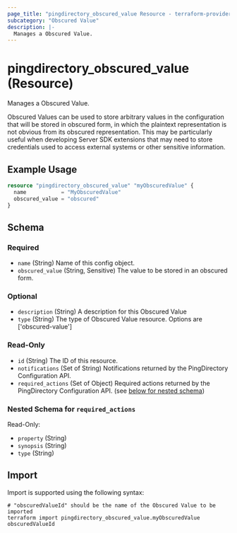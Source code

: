 ```yaml
---
page_title: "pingdirectory_obscured_value Resource - terraform-provider-pingdirectory"
subcategory: "Obscured Value"
description: |-
  Manages a Obscured Value.
---
```


# pingdirectory_obscured_value (Resource)

Manages a Obscured Value.

Obscured Values can be used to store arbitrary values in the configuration that will be stored in obscured form, in which the plaintext representation is not obvious from its obscured representation. This may be particularly useful when developing Server SDK extensions that may need to store credentials used to access external systems or other sensitive information.

## Example Usage

```terraform
resource "pingdirectory_obscured_value" "myObscuredValue" {
  name           = "MyObscuredValue"
  obscured_value = "obscured"
}
```

<!-- schema generated by tfplugindocs -->
## Schema

### Required

- `name` (String) Name of this config object.
- `obscured_value` (String, Sensitive) The value to be stored in an obscured form.

### Optional

- `description` (String) A description for this Obscured Value
- `type` (String) The type of Obscured Value resource. Options are ['obscured-value']

### Read-Only

- `id` (String) The ID of this resource.
- `notifications` (Set of String) Notifications returned by the PingDirectory Configuration API.
- `required_actions` (Set of Object) Required actions returned by the PingDirectory Configuration API. (see [below for nested schema](#nestedatt--required_actions))

<a id="nestedatt--required_actions"></a>
### Nested Schema for `required_actions`

Read-Only:

- `property` (String)
- `synopsis` (String)
- `type` (String)

## Import

Import is supported using the following syntax:

```shell
# "obscuredValueId" should be the name of the Obscured Value to be imported
terraform import pingdirectory_obscured_value.myObscuredValue obscuredValueId
```

